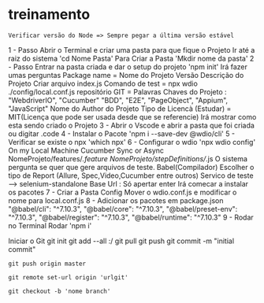 # treinamento
    Verificar versão do Node => Sempre pegar a última versão estável
1 - Passo 
        Abrir o Terminal e criar uma pasta para que fique o Projeto
            Ir até a raiz do sistema
                'cd Nome Pasta'
            Para Criar a Pasta
                'Mkdir nome da pasta'
2 - Passo
        Entrar na pasta criada e dar o setup do projeto
            'npm init'
            Irá fazer umas perguntas
                Package name = Nome do Projeto
                Versão 
                Descrição do Projeto
                Criar arquivo index.js
                Comando de test = npx wdio ./config/local.conf.js
                repositório GIT = 
                Palavras Chaves do Projeto :   "WebdriverIO", "Cucumber" "BDD", "E2E", "PageObject", "Appium", "JavaScript"
                Nome do Author do Projeto
                Tipo de Licencà (Estudar) = MIT(Licença que pode ser usada desde que se referencie)
                Irá mostrar como esta sendo criado o Projeto 
3 - Abrir o Vscode e abrir a pasta que foi criada ou digitar .code 
4 - Instalar o Pacote
        'npm i --save-dev @wdio/cli'
5 - Verificar se existe o npx
        'which npx'
6 - Configurar o wdio
        'npx wdio config'
            On my Local Machine
            Cucumber
            Sync or Async
            NomeProjeto/features/*.feature
            NomeProjeto/stepDefinitions/*.js
            O sistema pergunta se quer que gere arquivos de teste.
            Babel(Compilador)
            Escolher o tipo de Report (Allure, Spec,Video,Cucumber entre outros)
            Servico de teste --> selenium-standalone
            Base Url : Só apertar enter
            Irá comecar a instalar os pacotes
7 - Criar a Pasta Config
    Mover o wdio.conf.js e modificar o nome para local.conf.js
8 - Adicionar os pacotes em package.json
        "@babel/cli": "^7.10.3",
        "@babel/core": "^7.10.3",
        "@babel/preset-env": "^7.10.3",
        "@babel/register": "^7.10.3",
        "@babel/runtime": "^7.10.3"
9 - Rodar no Terminal
        Rodar 'npm i'

Iniciar o Git
    git init
    git add --all :/
    git pull
    git push
    git commit -m "initial commit"

    git push origin master

    git remote set-url origin 'urlgit'

    git checkout -b 'nome branch'